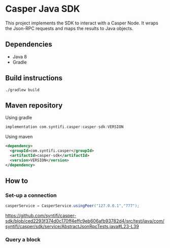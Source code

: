 # Casper Java SDK
 
This project implements the SDK to interact with a Casper Node. It wraps the Json-RPC requests and maps the results to Java objects. 

## Dependencies
- Java 8 
- Gradle

## Build instructions
```
./gradlew build
```

## Maven repository

Using gradle
```gradle
implementation com.syntifi.casper:casper-sdk:VERSION
```

Using maven
```xml
<dependency>
  <groupId>com.syntifi.casper</groupId>
  <artifactId>casper-sdk</artifactId>
  <version>VERSION</version>
</dependency>
```

## How to

### Set-up a connection
```Java
casperService = CasperService.usingPeer("127.0.0.1","777");
```

https://github.com/syntifi/casper-sdk/blob/ced2293f374d0c170ff4effc9eb606afb93782d4/src/test/java/com/syntifi/casper/sdk/service/AbstractJsonRpcTests.java#L23-L39

### Query a block



